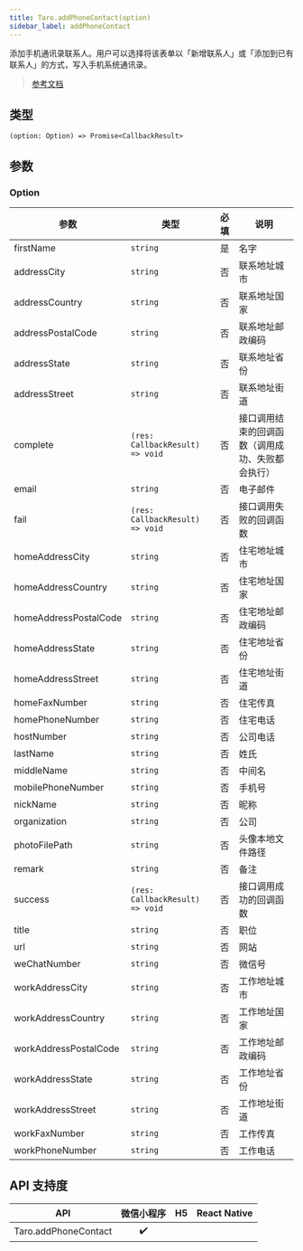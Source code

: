 ```yaml
---
title: Taro.addPhoneContact(option)
sidebar_label: addPhoneContact
---
```


添加手机通讯录联系人。用户可以选择将该表单以「新增联系人」或「添加到已有联系人」的方式，写入手机系统通讯录。

> [参考文档](https://developers.weixin.qq.com/miniprogram/dev/api/device/contact/wx.addPhoneContact.html)

## 类型

```tsx
(option: Option) => Promise<CallbackResult>
```

## 参数

### Option

<table>
  <thead>
    <tr>
      <th>参数</th>
      <th>类型</th>
      <th style="text-align:center">必填</th>
      <th>说明</th>
    </tr>
  </thead>
  <tbody>
    <tr>
      <td>firstName</td>
      <td><code>string</code></td>
      <td style="text-align:center">是</td>
      <td>名字</td>
    </tr>
    <tr>
      <td>addressCity</td>
      <td><code>string</code></td>
      <td style="text-align:center">否</td>
      <td>联系地址城市</td>
    </tr>
    <tr>
      <td>addressCountry</td>
      <td><code>string</code></td>
      <td style="text-align:center">否</td>
      <td>联系地址国家</td>
    </tr>
    <tr>
      <td>addressPostalCode</td>
      <td><code>string</code></td>
      <td style="text-align:center">否</td>
      <td>联系地址邮政编码</td>
    </tr>
    <tr>
      <td>addressState</td>
      <td><code>string</code></td>
      <td style="text-align:center">否</td>
      <td>联系地址省份</td>
    </tr>
    <tr>
      <td>addressStreet</td>
      <td><code>string</code></td>
      <td style="text-align:center">否</td>
      <td>联系地址街道</td>
    </tr>
    <tr>
      <td>complete</td>
      <td><code>(res: CallbackResult) =&gt; void</code></td>
      <td style="text-align:center">否</td>
      <td>接口调用结束的回调函数（调用成功、失败都会执行）</td>
    </tr>
    <tr>
      <td>email</td>
      <td><code>string</code></td>
      <td style="text-align:center">否</td>
      <td>电子邮件</td>
    </tr>
    <tr>
      <td>fail</td>
      <td><code>(res: CallbackResult) =&gt; void</code></td>
      <td style="text-align:center">否</td>
      <td>接口调用失败的回调函数</td>
    </tr>
    <tr>
      <td>homeAddressCity</td>
      <td><code>string</code></td>
      <td style="text-align:center">否</td>
      <td>住宅地址城市</td>
    </tr>
    <tr>
      <td>homeAddressCountry</td>
      <td><code>string</code></td>
      <td style="text-align:center">否</td>
      <td>住宅地址国家</td>
    </tr>
    <tr>
      <td>homeAddressPostalCode</td>
      <td><code>string</code></td>
      <td style="text-align:center">否</td>
      <td>住宅地址邮政编码</td>
    </tr>
    <tr>
      <td>homeAddressState</td>
      <td><code>string</code></td>
      <td style="text-align:center">否</td>
      <td>住宅地址省份</td>
    </tr>
    <tr>
      <td>homeAddressStreet</td>
      <td><code>string</code></td>
      <td style="text-align:center">否</td>
      <td>住宅地址街道</td>
    </tr>
    <tr>
      <td>homeFaxNumber</td>
      <td><code>string</code></td>
      <td style="text-align:center">否</td>
      <td>住宅传真</td>
    </tr>
    <tr>
      <td>homePhoneNumber</td>
      <td><code>string</code></td>
      <td style="text-align:center">否</td>
      <td>住宅电话</td>
    </tr>
    <tr>
      <td>hostNumber</td>
      <td><code>string</code></td>
      <td style="text-align:center">否</td>
      <td>公司电话</td>
    </tr>
    <tr>
      <td>lastName</td>
      <td><code>string</code></td>
      <td style="text-align:center">否</td>
      <td>姓氏</td>
    </tr>
    <tr>
      <td>middleName</td>
      <td><code>string</code></td>
      <td style="text-align:center">否</td>
      <td>中间名</td>
    </tr>
    <tr>
      <td>mobilePhoneNumber</td>
      <td><code>string</code></td>
      <td style="text-align:center">否</td>
      <td>手机号</td>
    </tr>
    <tr>
      <td>nickName</td>
      <td><code>string</code></td>
      <td style="text-align:center">否</td>
      <td>昵称</td>
    </tr>
    <tr>
      <td>organization</td>
      <td><code>string</code></td>
      <td style="text-align:center">否</td>
      <td>公司</td>
    </tr>
    <tr>
      <td>photoFilePath</td>
      <td><code>string</code></td>
      <td style="text-align:center">否</td>
      <td>头像本地文件路径</td>
    </tr>
    <tr>
      <td>remark</td>
      <td><code>string</code></td>
      <td style="text-align:center">否</td>
      <td>备注</td>
    </tr>
    <tr>
      <td>success</td>
      <td><code>(res: CallbackResult) =&gt; void</code></td>
      <td style="text-align:center">否</td>
      <td>接口调用成功的回调函数</td>
    </tr>
    <tr>
      <td>title</td>
      <td><code>string</code></td>
      <td style="text-align:center">否</td>
      <td>职位</td>
    </tr>
    <tr>
      <td>url</td>
      <td><code>string</code></td>
      <td style="text-align:center">否</td>
      <td>网站</td>
    </tr>
    <tr>
      <td>weChatNumber</td>
      <td><code>string</code></td>
      <td style="text-align:center">否</td>
      <td>微信号</td>
    </tr>
    <tr>
      <td>workAddressCity</td>
      <td><code>string</code></td>
      <td style="text-align:center">否</td>
      <td>工作地址城市</td>
    </tr>
    <tr>
      <td>workAddressCountry</td>
      <td><code>string</code></td>
      <td style="text-align:center">否</td>
      <td>工作地址国家</td>
    </tr>
    <tr>
      <td>workAddressPostalCode</td>
      <td><code>string</code></td>
      <td style="text-align:center">否</td>
      <td>工作地址邮政编码</td>
    </tr>
    <tr>
      <td>workAddressState</td>
      <td><code>string</code></td>
      <td style="text-align:center">否</td>
      <td>工作地址省份</td>
    </tr>
    <tr>
      <td>workAddressStreet</td>
      <td><code>string</code></td>
      <td style="text-align:center">否</td>
      <td>工作地址街道</td>
    </tr>
    <tr>
      <td>workFaxNumber</td>
      <td><code>string</code></td>
      <td style="text-align:center">否</td>
      <td>工作传真</td>
    </tr>
    <tr>
      <td>workPhoneNumber</td>
      <td><code>string</code></td>
      <td style="text-align:center">否</td>
      <td>工作电话</td>
    </tr>
  </tbody>
</table>

## API 支持度

| API | 微信小程序 | H5 | React Native |
| :---: | :---: | :---: | :---: |
| Taro.addPhoneContact | ✔️ |  |  |
